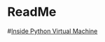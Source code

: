 # ReadMe
#[Inside Python Virtual Machine](https://leanpub.com/insidethepythonvirtualmachine/read#leanpub-auto-introduction)
